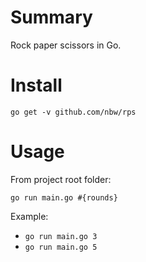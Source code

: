 # Summary

Rock paper scissors in Go.

# Install

`go get -v github.com/nbw/rps`

# Usage

From project root folder:

`go run main.go #{rounds}`

Example:

- `go run main.go 3`
- `go run main.go 5`

